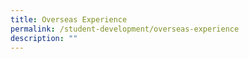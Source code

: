 ```yaml
---
title: Overseas Experience
permalink: /student-development/overseas-experience
description: ""
---
```

